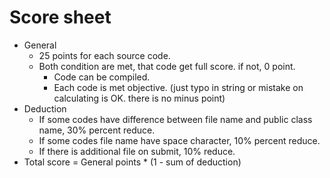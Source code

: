 # Score sheet

  * General
    * 25 points for each source code.
    * Both condition are met, that code get full score. if not, 0 point.
      * Code can be compiled.
      * Each code is met objective. (just typo in string or mistake on calculating is OK. there is no minus point)
  * Deduction
    * If some codes have difference between file name and public class name, 30% percent reduce.
    * If some codes file name have space character, 10% percent reduce.
    * If there is additional file on submit, 10% reduce.
  * Total score = General points * (1 - sum of deduction)